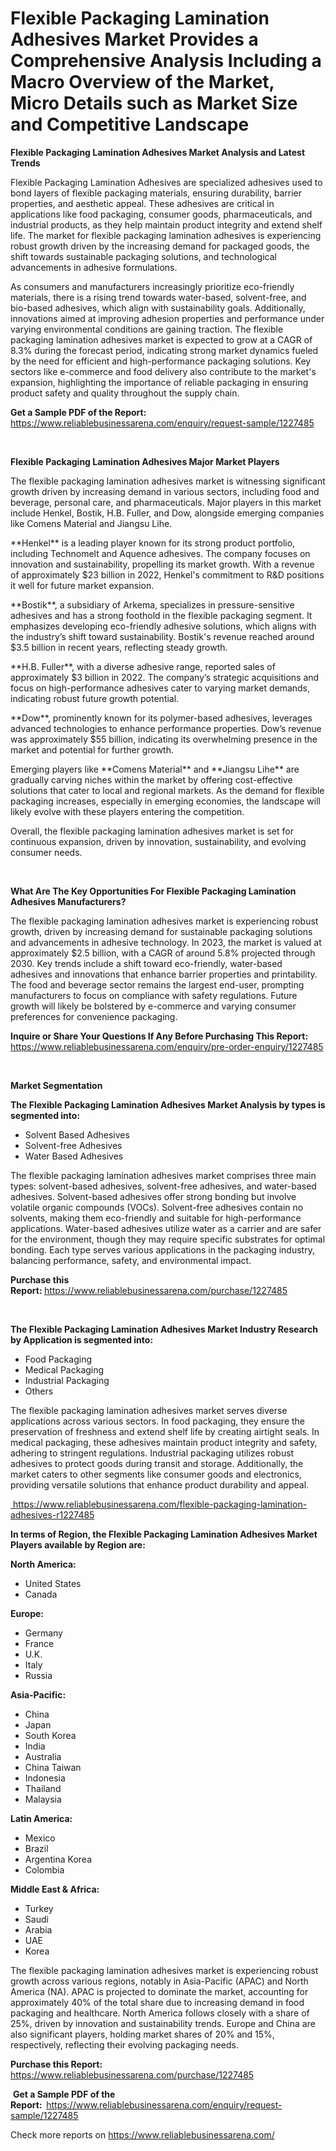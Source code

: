 <p><h1>Flexible Packaging Lamination Adhesives Market Provides a Comprehensive Analysis Including a Macro Overview of the Market, Micro Details such as Market Size and Competitive Landscape</h1></p><p><strong>Flexible Packaging Lamination Adhesives Market Analysis and Latest Trends</strong></p>
<p><p>Flexible Packaging Lamination Adhesives are specialized adhesives used to bond layers of flexible packaging materials, ensuring durability, barrier properties, and aesthetic appeal. These adhesives are critical in applications like food packaging, consumer goods, pharmaceuticals, and industrial products, as they help maintain product integrity and extend shelf life. The market for flexible packaging lamination adhesives is experiencing robust growth driven by the increasing demand for packaged goods, the shift towards sustainable packaging solutions, and technological advancements in adhesive formulations.</p><p>As consumers and manufacturers increasingly prioritize eco-friendly materials, there is a rising trend towards water-based, solvent-free, and bio-based adhesives, which align with sustainability goals. Additionally, innovations aimed at improving adhesion properties and performance under varying environmental conditions are gaining traction. The flexible packaging lamination adhesives market is expected to grow at a CAGR of 8.3% during the forecast period, indicating strong market dynamics fueled by the need for efficient and high-performance packaging solutions. Key sectors like e-commerce and food delivery also contribute to the market's expansion, highlighting the importance of reliable packaging in ensuring product safety and quality throughout the supply chain.</p></p>
<p><strong>Get a Sample PDF of the Report:&nbsp;</strong> <a href="https://www.reliablebusinessarena.com/enquiry/request-sample/1227485?utm_campaign=2138&utm_medium=2&utm_source=Github&utm_content=ia&utm_term=02022025&utm_id=flexible-packaging-lamination-adhesives">https://www.reliablebusinessarena.com/enquiry/request-sample/1227485</a></p>
<p>&nbsp;</p>
<p><strong>Flexible Packaging Lamination Adhesives Major Market Players</strong></p>
<p><p>The flexible packaging lamination adhesives market is witnessing significant growth driven by increasing demand in various sectors, including food and beverage, personal care, and pharmaceuticals. Major players in this market include Henkel, Bostik, H.B. Fuller, and Dow, alongside emerging companies like Comens Material and Jiangsu Lihe.</p><p>**Henkel** is a leading player known for its strong product portfolio, including Technomelt and Aquence adhesives. The company focuses on innovation and sustainability, propelling its market growth. With a revenue of approximately $23 billion in 2022, Henkel's commitment to R&D positions it well for future market expansion.</p><p>**Bostik**, a subsidiary of Arkema, specializes in pressure-sensitive adhesives and has a strong foothold in the flexible packaging segment. It emphasizes developing eco-friendly adhesive solutions, which aligns with the industry’s shift toward sustainability. Bostik's revenue reached around $3.5 billion in recent years, reflecting steady growth.</p><p>**H.B. Fuller**, with a diverse adhesive range, reported sales of approximately $3 billion in 2022. The company’s strategic acquisitions and focus on high-performance adhesives cater to varying market demands, indicating robust future growth potential.</p><p>**Dow**, prominently known for its polymer-based adhesives, leverages advanced technologies to enhance performance properties. Dow’s revenue was approximately $55 billion, indicating its overwhelming presence in the market and potential for further growth.</p><p>Emerging players like **Comens Material** and **Jiangsu Lihe** are gradually carving niches within the market by offering cost-effective solutions that cater to local and regional markets. As the demand for flexible packaging increases, especially in emerging economies, the landscape will likely evolve with these players entering the competition.</p><p>Overall, the flexible packaging lamination adhesives market is set for continuous expansion, driven by innovation, sustainability, and evolving consumer needs.</p></p>
<p>&nbsp;</p>
<p><strong>What Are The Key Opportunities For Flexible Packaging Lamination Adhesives Manufacturers?</strong></p>
<p><p>The flexible packaging lamination adhesives market is experiencing robust growth, driven by increasing demand for sustainable packaging solutions and advancements in adhesive technology. In 2023, the market is valued at approximately $2.5 billion, with a CAGR of around 5.8% projected through 2030. Key trends include a shift toward eco-friendly, water-based adhesives and innovations that enhance barrier properties and printability. The food and beverage sector remains the largest end-user, prompting manufacturers to focus on compliance with safety regulations. Future growth will likely be bolstered by e-commerce and varying consumer preferences for convenience packaging.</p></p>
<p><strong>Inquire or Share Your Questions If Any Before Purchasing This Report:</strong> <a href="https://www.reliablebusinessarena.com/enquiry/pre-order-enquiry/1227485?utm_campaign=2138&utm_medium=2&utm_source=Github&utm_content=ia&utm_term=02022025&utm_id=flexible-packaging-lamination-adhesives">https://www.reliablebusinessarena.com/enquiry/pre-order-enquiry/1227485</a></p>
<p>&nbsp;</p>
<p><strong>Market Segmentation</strong></p>
<p><strong>The Flexible Packaging Lamination Adhesives Market Analysis by types is segmented into:</strong></p>
<p><ul><li>Solvent Based Adhesives</li><li>Solvent-free Adhesives</li><li>Water Based Adhesives</li></ul></p>
<p><p>The flexible packaging lamination adhesives market comprises three main types: solvent-based adhesives, solvent-free adhesives, and water-based adhesives. Solvent-based adhesives offer strong bonding but involve volatile organic compounds (VOCs). Solvent-free adhesives contain no solvents, making them eco-friendly and suitable for high-performance applications. Water-based adhesives utilize water as a carrier and are safer for the environment, though they may require specific substrates for optimal bonding. Each type serves various applications in the packaging industry, balancing performance, safety, and environmental impact.</p></p>
<p><strong>Purchase this Report:&nbsp;</strong><a href="https://www.reliablebusinessarena.com/purchase/1227485?utm_campaign=2138&utm_medium=2&utm_source=Github&utm_content=ia&utm_term=02022025&utm_id=flexible-packaging-lamination-adhesives">https://www.reliablebusinessarena.com/purchase/1227485</a></p>
<p>&nbsp;</p>
<p><strong>The Flexible Packaging Lamination Adhesives Market Industry Research by Application is segmented into:</strong></p>
<p><ul><li>Food Packaging</li><li>Medical Packaging</li><li>Industrial Packaging</li><li>Others</li></ul></p>
<p><p>The flexible packaging lamination adhesives market serves diverse applications across various sectors. In food packaging, they ensure the preservation of freshness and extend shelf life by creating airtight seals. In medical packaging, these adhesives maintain product integrity and safety, adhering to stringent regulations. Industrial packaging utilizes robust adhesives to protect goods during transit and storage. Additionally, the market caters to other segments like consumer goods and electronics, providing versatile solutions that enhance product durability and appeal.</p></p>
<p><a href="https://www.reliablebusinessarena.com/flexible-packaging-lamination-adhesives-r1227485?utm_campaign=2138&utm_medium=2&utm_source=Github&utm_content=ia&utm_term=02022025&utm_id=flexible-packaging-lamination-adhesives">&nbsp;https://www.reliablebusinessarena.com/flexible-packaging-lamination-adhesives-r1227485</a></p>
<p><strong>In terms of Region, the Flexible Packaging Lamination Adhesives Market Players available by Region are:</strong></p>
<p>
    <p> <strong> North America: </strong>
        <ul>
            <li>United States</li>
            <li>Canada</li>
        </ul>
        </p> 
    <p> <strong> Europe: </strong>
        <ul>
            <li>Germany</li>
            <li>France</li>
            <li>U.K.</li>
            <li>Italy</li>
            <li>Russia</li>
        </ul>
        </p> 
    <p> <strong> Asia-Pacific: </strong>
        <ul>
            <li>China</li>
            <li>Japan</li>
            <li>South Korea</li>
            <li>India</li>
            <li>Australia</li>
            <li>China Taiwan</li>
            <li>Indonesia</li>
            <li>Thailand</li>
            <li>Malaysia</li>
        </ul>
        </p> 
    <p> <strong> Latin America: </strong>
        <ul>
            <li>Mexico</li>
            <li>Brazil</li>
            <li>Argentina Korea</li>
            <li>Colombia</li>
        </ul>
        </p> 
    <p> <strong> Middle East & Africa: </strong>
        <ul>
            <li>Turkey</li>
            <li>Saudi</li>
            <li>Arabia</li>
            <li>UAE</li>
            <li>Korea</li>
        </ul>
    </p>
    </p>
<p><p>The flexible packaging lamination adhesives market is experiencing robust growth across various regions, notably in Asia-Pacific (APAC) and North America (NA). APAC is projected to dominate the market, accounting for approximately 40% of the total share due to increasing demand in food packaging and healthcare. North America follows closely with a share of 25%, driven by innovation and sustainability trends. Europe and China are also significant players, holding market shares of 20% and 15%, respectively, reflecting their evolving packaging needs.</p></p>
<p><strong>Purchase this Report: </strong><a href="https://www.reliablebusinessarena.com/purchase/1227485?utm_campaign=2138&utm_medium=2&utm_source=Github&utm_content=ia&utm_term=02022025&utm_id=flexible-packaging-lamination-adhesives">https://www.reliablebusinessarena.com/purchase/1227485</a></p>
<p>&nbsp;<strong>Get a Sample PDF of the Report:&nbsp;&nbsp;</strong><a href="https://www.reliablebusinessarena.com/enquiry/request-sample/1227485?utm_campaign=2138&utm_medium=2&utm_source=Github&utm_content=ia&utm_term=02022025&utm_id=flexible-packaging-lamination-adhesives">https://www.reliablebusinessarena.com/enquiry/request-sample/1227485</a></p>
<p><strong></strong></p>
<p>Check more reports on <a href="https://www.reliablebusinessarena.com/?utm_campaign=2138&utm_medium=2&utm_source=Github&utm_content=ia&utm_term=02022025&utm_id=flexible-packaging-lamination-adhesives">https://www.reliablebusinessarena.com/</a></p>